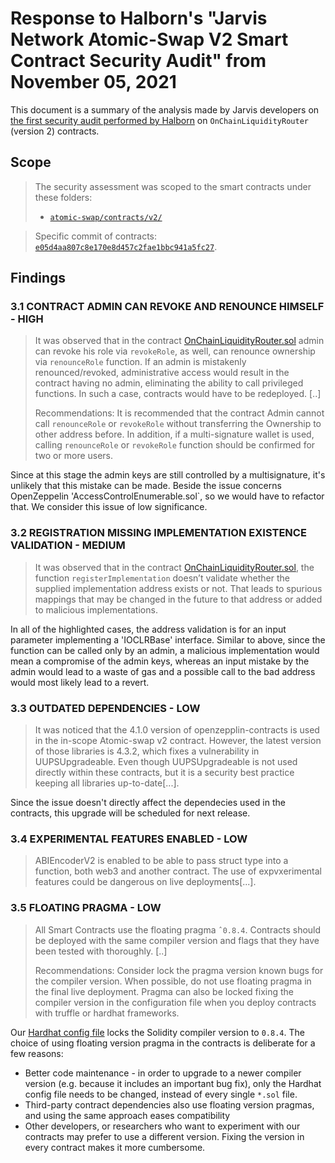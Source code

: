 # Response to Halborn's "Jarvis Network Atomic-Swap V2 Smart Contract Security Audit" from November 05, 2021

This document is a summary of the analysis made by Jarvis developers on
[the first security audit performed by Halborn](./03-jarvis-atomic-swap-v2-report.pdf)
on `OnChainLiquidityRouter` (version 2) contracts.

## Scope

> The security assessment was scoped to the smart contracts under these
> folders:
>
> * [`atomic-swap/contracts/v2/`](../../../libs/atomic-swap/contracts/v2)

>
> Specific commit of contracts:
> [`e05d4aa807c8e170e8d457c2fae1bbc941a5fc27`](https://gitlab.com/jarvis-network/apps/exchange/mono-repo/-/tree/e05d4aa807c8e170e8d457c2fae1bbc941a5fc27/libs/atomic-swap/contracts/v2).

[OnChainLiquidityRouter.sol]: https://gitlab.com/jarvis-network/apps/exchange/mono-repo/-/blob/e05d4aa807c8e170e8d457c2fae1bbc941a5fc27/libs/atomic-swap/contracts/v2/OnChainLiquidityRouter.sol


## Findings

### 3.1 CONTRACT ADMIN CAN REVOKE AND RENOUNCE HIMSELF - HIGH

> It was observed that in the contract [OnChainLiquidityRouter.sol] admin can revoke his role via  `revokeRole`, as well, can
renounce ownership via `renounceRole` function. If an admin is mistakenly
renounced/revoked, administrative access would result in the contract
having no admin, eliminating the ability to call privileged functions.
In such a case, contracts would have to be redeployed. [..]
>
> Recommendations:
It is recommended that the contract Admin cannot call `renounceRole` or
`revokeRole` without transferring the Ownership to other address before.
In addition, if a multi-signature wallet is used, calling `renounceRole`
or `revokeRole` function should be confirmed for two or more users.

Since at this stage the admin keys are still controlled by a multisignature, it's unlikely that this mistake can be made. Beside the issue concerns OpenZeppelin 'AccessControlEnumerable.sol`, so we would have to refactor that. We consider this issue of low significance.

### 3.2 REGISTRATION MISSING IMPLEMENTATION EXISTENCE VALIDATION - MEDIUM

> It was observed that in the contract
[OnChainLiquidityRouter.sol], the function `registerImplementation` doesn’t
validate whether the supplied implementation address exists or not.
That leads to spurious mappings that may be changed in the future to
that address or added to malicious implementations.

In all of the highlighted cases, the address validation is for an input parameter implementing a 'IOCLRBase' interface. Similar to above, since the function can be called only by an admin, a malicious implementation would mean a compromise of the admin keys, whereas an input mistake by the admin would lead to a waste of gas and a possible call to the bad address would most likely lead to a revert.

### 3.3  OUTDATED DEPENDENCIES - LOW

>It was noticed that the 4.1.0 version of openzepplin-contracts is used
in the in-scope Atomic-swap v2 contract. However, the latest version of
those libraries is 4.3.2, which fixes a vulnerability in UUPSUpgradeable.
Even though UUPSUpgradeable is not used directly within these contracts,
but it is a security best practice keeping all libraries up-to-date[...].

Since the issue doesn't directly affect the dependecies used in the contracts, this upgrade will be scheduled for next release.


### 3.4 EXPERIMENTAL FEATURES ENABLED - LOW

> ABIEncoderV2 is enabled to be able to pass struct type into a function,
both web3 and another contract. The use of expvxerimental features could
be dangerous on live deployments[...].

### 3.5 FLOATING PRAGMA - LOW

> All Smart Contracts use the floating pragma `ˆ0.8.4`. Contracts should be
deployed with the same compiler version and flags that they have been tested
with thoroughly. [..]
>
> Recommendations:
Consider lock the pragma version known bugs for the compiler version.
When possible, do not use floating pragma in the final live deployment.
Pragma can also be locked fixing the compiler version in the configuration
file when you deploy contracts with truffle or hardhat frameworks.

Our [Hardhat config file](../../../libs/contracts/hardhat.config.ts) locks
the Solidity compiler version to `0.8.4`. The choice of using floating
version pragma in the contracts is deliberate for a few reasons:

* Better code maintenance - in order to upgrade to a newer compiler version
  (e.g. because it includes an important bug fix), only the Hardhat config
  file needs to be changed, instead of every single `*.sol` file.
* Third-party contract dependencies also use floating version pragmas, and
  using the same approach eases compatibility
* Other developers, or researchers who want to experiment with our contracts
  may prefer to use a different version. Fixing the version in every contract
  makes it more cumbersome.
